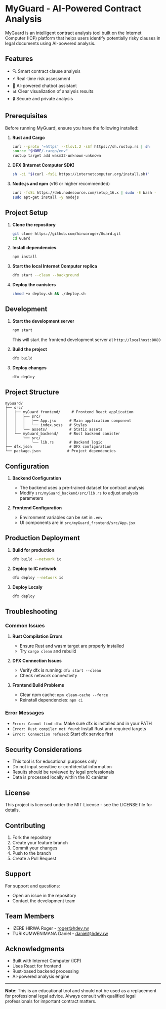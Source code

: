 # MyGuard - AI-Powered Contract Analysis

MyGuard is an intelligent contract analysis tool built on the Internet Computer (ICP) platform that helps users identify potentially risky clauses in legal documents using AI-powered analysis.

## Features

- 🔍 Smart contract clause analysis
- ⚡ Real-time risk assessment
- 🤖 AI-powered chatbot assistant
- 📊 Clear visualization of analysis results
- 🔒 Secure and private analysis

## Prerequisites

Before running MyGuard, ensure you have the following installed:

1. **Rust and Cargo**
   ```bash
   curl --proto '=https' --tlsv1.2 -sSf https://sh.rustup.rs | sh
   source "$HOME/.cargo/env"
   rustup target add wasm32-unknown-unknown
   ```

2. **DFX (Internet Computer SDK)**
   ```bash
   sh -ci "$(curl -fsSL https://internetcomputer.org/install.sh)"
   ```

3. **Node.js and npm** (v16 or higher recommended)
   ```bash
   curl -fsSL https://deb.nodesource.com/setup_16.x | sudo -E bash -
   sudo apt-get install -y nodejs
   ```

## Project Setup

1. **Clone the repository**
   ```bash
   git clone https://github.com/hirwaroger/Guard.git
   cd Guard
   ```

2. **Install dependencies**
   ```bash
   npm install
   ```

3. **Start the local Internet Computer replica**
   ```bash
   dfx start --clean --background
   ```

4. **Deploy the canisters**
   ```bash
   chmod +x deploy.sh && ./deploy.sh
   ```

## Development

1. **Start the development server**
   ```bash
   npm start
   ```
   This will start the frontend development server at `http://localhost:8080`

2. **Build the project**
   ```bash
   dfx build
   ```

3. **Deploy changes**
   ```bash
   dfx deploy
   ```

## Project Structure

```
myGuard/
├── src/
│   ├── myGuard_frontend/     # Frontend React application
│   │   ├── src/
│   │   │   ├── App.jsx      # Main application component
│   │   │   └── index.scss   # Styles
│   │   └── assets/          # Static assets
│   └── myGuard_backend/     # Rust backend canister
│       └── src/
│           └── lib.rs       # Backend logic
├── dfx.json                 # DFX configuration
└── package.json            # Project dependencies
```

## Configuration

1. **Backend Configuration**
   - The backend uses a pre-trained dataset for contract analysis
   - Modify `src/myGuard_backend/src/lib.rs` to adjust analysis parameters

2. **Frontend Configuration**
   - Environment variables can be set in `.env`
   - UI components are in `src/myGuard_frontend/src/App.jsx`

## Production Deployment

1. **Build for production**
   ```bash
   dfx build --network ic
   ```

2. **Deploy to IC network**
   ```bash
   dfx deploy --network ic
   ```
3. **Deploy Localy**
   ```bash
   dfx deploy
   ```
## Troubleshooting

### Common Issues

1. **Rust Compilation Errors**
   - Ensure Rust and wasm target are properly installed
   - Try `cargo clean` and rebuild

2. **DFX Connection Issues**
   - Verify dfx is running: `dfx start --clean`
   - Check network connectivity

3. **Frontend Build Problems**
   - Clear npm cache: `npm clean-cache --force`
   - Reinstall dependencies: `npm ci`

### Error Messages

- `Error: Cannot find dfx`: Make sure dfx is installed and in your PATH
- `Error: Rust compiler not found`: Install Rust and required targets
- `Error: Connection refused`: Start dfx service first

## Security Considerations

- This tool is for educational purposes only
- Do not input sensitive or confidential information
- Results should be reviewed by legal professionals
- Data is processed locally within the IC canister

## License

This project is licensed under the MIT License - see the LICENSE file for details.

## Contributing

1. Fork the repository
2. Create your feature branch
3. Commit your changes
4. Push to the branch
5. Create a Pull Request

## Support

For support and questions:
- Open an issue in the repository
- Contact the development team

## Team Members

- IZERE HIRWA Roger - roger@hdev.rw
- TURIKUMWENIMANA Daniel - daniel@hdev.rw

## Acknowledgments

- Built with Internet Computer (ICP)
- Uses React for frontend
- Rust-based backend processing
- AI-powered analysis engine

---

**Note**: This is an educational tool and should not be used as a replacement for professional legal advice. Always consult with qualified legal professionals for important contract matters.

